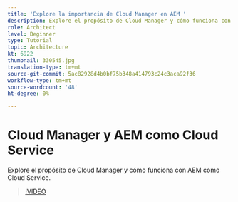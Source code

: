 ```yaml
---
title: 'Explore la importancia de Cloud Manager en AEM '
description: Explore el propósito de Cloud Manager y cómo funciona con AEM como Cloud Service.
role: Architect
level: Beginner
type: Tutorial
topic: Architecture
kt: 6922
thumbnail: 330545.jpg
translation-type: tm+mt
source-git-commit: 5ac82928d4b0bf75b348a414793c24c3aca92f36
workflow-type: tm+mt
source-wordcount: '48'
ht-degree: 0%

---
```



# Cloud Manager y AEM como Cloud Service

Explore el propósito de Cloud Manager y cómo funciona con AEM como Cloud Service.

>[!VIDEO](https://video.tv.adobe.com/v/330545/?quality=12&learn=on)